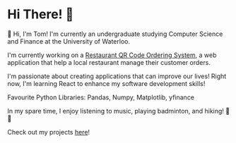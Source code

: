 # Hi There! 👋

🌟 Hi, I'm Tom! I'm currently an undergraduate studying Computer Science and Finance at the University of Waterloo. 

I'm currently working on a [Restaurant QR Code Ordering System](http://baijialaotang.epizy.com/), a web application that help a local restaurant manage their customer orders.

I'm passionate about creating applications that can improve our lives! Right now, I'm learning React to enhance my software development skills!

Favourite Python Libraries: Pandas, Numpy, Matplotlib, yfinance

In my spare time, I enjoy listening to music, playing badminton, and hiking! 🚶🚶
 
Check out my projects [here](https://github.com/TomPn?tab=repositories)!

